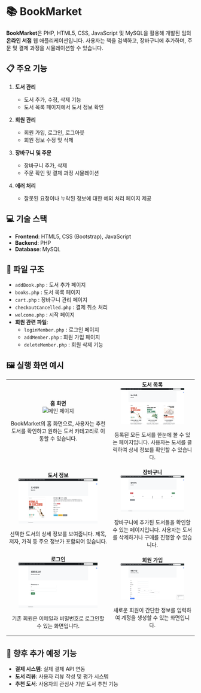 # 📚 BookMarket

**BookMarket**은 PHP, HTML5, CSS, JavaScript 및 MySQL을 활용해 개발된 임의 **온라인 서점** 웹 애플리케이션입니다. 사용자는 책을 검색하고, 장바구니에 추가하며, 주문 및 결제 과정을 시뮬레이션할 수 있습니다.

## 📋 주요 기능

1. **도서 관리**
   - 도서 추가, 수정, 삭제 기능
   - 도서 목록 페이지에서 도서 정보 확인

2. **회원 관리**
   - 회원 가입, 로그인, 로그아웃
   - 회원 정보 수정 및 삭제

3. **장바구니 및 주문**
   - 장바구니 추가, 삭제
   - 주문 확인 및 결제 과정 시뮬레이션

4. **에러 처리**
   - 잘못된 요청이나 누락된 정보에 대한 예외 처리 페이지 제공

## 💻 기술 스택

- **Frontend**: HTML5, CSS (Bootstrap), JavaScript
- **Backend**: PHP
- **Database**: MySQL

## 📂 파일 구조

- `addBook.php` : 도서 추가 페이지
- `books.php` : 도서 목록 페이지
- `cart.php` : 장바구니 관리 페이지
- `checkoutCancelled.php` : 결제 취소 처리
- `welcome.php` : 시작 페이지
- **회원 관련 파일**:
  - `loginMember.php` : 로그인 페이지
  - `addMember.php` : 회원 가입 페이지
  - `deleteMember.php` : 회원 삭제 기능

## 🖼️ 실행 화면 예시

<table>
<tr>
<td align="center">
<b>홈 화면</b><br>
<img src="result_images/홈.png" alt="메인 페이지" width="80%">
<p>BookMarket의 홈 화면으로, 사용자는 추천 도서를 확인하고 원하는 도서 카테고리로 이동할 수 있습니다.</p>
</td>
<td align="center">
<b>도서 목록</b><br>
<img src="result_images/도서목록.png" alt="도서 목록" width="80%">
<p>등록된 모든 도서를 한눈에 볼 수 있는 페이지입니다. 사용자는 도서를 클릭하여 상세 정보를 확인할 수 있습니다.</p>
</td>
</tr>
<tr>
<td align="center">
<b>도서 정보</b><br>
<img src="result_images/도서정보.png" alt="도서 정보" width="80%">
<p>선택한 도서의 상세 정보를 보여줍니다. 제목, 저자, 가격 등 주요 정보가 포함되어 있습니다.</p>
</td>
<td align="center">
<b>장바구니</b><br>
<img src="result_images/장바구니.png" alt="장바구니" width="80%">
<p>장바구니에 추가된 도서들을 확인할 수 있는 페이지입니다. 사용자는 도서를 삭제하거나 구매를 진행할 수 있습니다.</p>
</td>
</tr>
<tr>
<td align="center">
<b>로그인</b><br>
<img src="result_images/로그인.png" alt="로그인" width="80%">
<p>기존 회원은 이메일과 비밀번호로 로그인할 수 있는 화면입니다.</p>
</td>
<td align="center">
<b>회원 가입</b><br>
<img src="result_images/회원변경.png" alt="회원 가입" width="80%">
<p>새로운 회원이 간단한 정보를 입력하여 계정을 생성할 수 있는 화면입니다.</p>
</td>
</tr>
</table>

## 🚀 향후 추가 예정 기능

- **결제 시스템**: 실제 결제 API 연동
- **도서 리뷰**: 사용자 리뷰 작성 및 평가 시스템
- **추천 도서**: 사용자의 관심사 기반 도서 추천 기능

